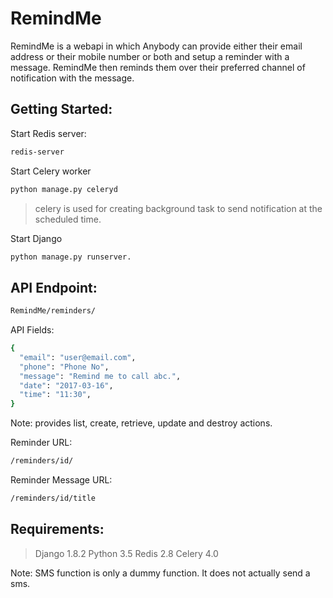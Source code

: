 # RemindMe

RemindMe is a webapi in which Anybody can provide either their email address or their mobile number or both and setup a reminder with a message. RemindMe then reminds them over their preferred channel of notification with the message.  

## Getting Started:

Start Redis server:
```sh
redis-server
```

Start Celery worker
```sh
python manage.py celeryd
```
>celery is used for creating background task to send notification at the scheduled time.


Start Django
```sh
python manage.py runserver.
```

## API Endpoint:

```sh
RemindMe/reminders/
```

API Fields:
```sh
{
  "email": "user@email.com",
  "phone": "Phone No",
  "message": "Remind me to call abc.",
  "date": "2017-03-16",
  "time": "11:30",
}
```

Note: provides list, create, retrieve, update and destroy actions.


Reminder URL:
```sh
/reminders/id/
```

Reminder Message URL:
```sh
/reminders/id/title
```
## Requirements:
> Django 1.8.2
> Python 3.5
> Redis 2.8
> Celery 4.0


Note: SMS function is only a dummy function. It does not actually send a sms.
